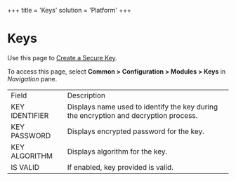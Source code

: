 +++
title = 'Keys'
solution = 'Platform'
+++

# Keys

<div class="use">

Use this page to [Create a Secure
Key](../Use_Cases/Create_a_Secure_Key.htm).

</div>

To access this page, select <span style="font-weight: bold;">Common \>
Configuration \> Modules \> Keys</span> in
<span style="font-style: italic;">Navigation</span>
pane.

|                |                                                                                      |
| -------------- | ------------------------------------------------------------------------------------ |
| Field          | Description                                                                          |
| KEY IDENTIFIER | Displays name used to identify the key during the encryption and decryption process. |
| KEY PASSWORD   | Displays encrypted password for the key.                                             |
| KEY ALGORITHM  | Displays algorithm for the key.                                                      |
| IS VALID       | If enabled, key provided is valid.                                                   |
